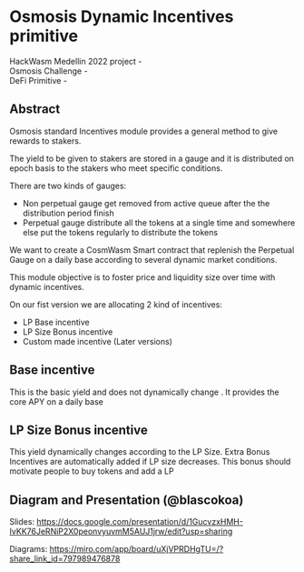 # Osmosis Dynamic Incentives primitive

HackWasm Medellin 2022 project -  
Osmosis Challenge -  
DeFi Primitive -  
  
## Abstract

Osmosis standard Incentives module provides a general method to give rewards to stakers. 

The yield to be given to stakers are stored in a gauge and it is distributed on epoch basis to the stakers who meet specific conditions.

There are two kinds of gauges:

* Non perpetual gauge get removed from active queue after the the distribution period finish 
* Perpetual gauge  distribute all the tokens at a single time and somewhere else put the tokens regularly to distribute the tokens

We want to create a CosmWasm Smart contract that replenish the Perpetual Gauge on a daily base according to several dynamic market conditions.

This module objective is to foster price and liquidity size over time with dynamic incentives.

On our fist version we are allocating 2 kind of incentives:

* LP Base incentive 
* LP Size Bonus incentive
* Custom made incentive (Later versions)


## Base incentive

This is the basic yield and does not dynamically change . It provides the core APY on a daily base 


##  LP Size Bonus incentive

This yield dynamically changes according to the LP Size. Extra Bonus Incentives are automatically added if LP size decreases. This bonus should  motivate people to buy tokens and add a LP


##  Diagram and Presentation (@blascokoa)

Slides:
https://docs.google.com/presentation/d/1GucvzxHMH-IvKK76JeRNiP2X0peonvyuvmM5AUJ1jrw/edit?usp=sharing

Diagrams:
https://miro.com/app/board/uXjVPRDHgTU=/?share_link_id=797989476878
